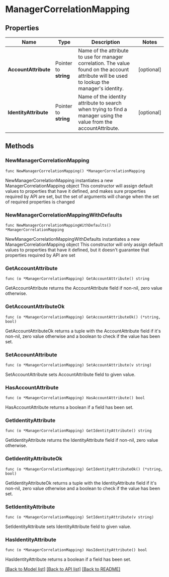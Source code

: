 # ManagerCorrelationMapping

## Properties

Name | Type | Description | Notes
------------ | ------------- | ------------- | -------------
**AccountAttribute** | Pointer to **string** | Name of the attribute to use for manager correlation. The value found on the account attribute will be used to lookup the manager&#39;s identity. | [optional] 
**IdentityAttribute** | Pointer to **string** | Name of the identity attribute to search when trying to find a manager using the value from the accountAttribute. | [optional] 

## Methods

### NewManagerCorrelationMapping

`func NewManagerCorrelationMapping() *ManagerCorrelationMapping`

NewManagerCorrelationMapping instantiates a new ManagerCorrelationMapping object
This constructor will assign default values to properties that have it defined,
and makes sure properties required by API are set, but the set of arguments
will change when the set of required properties is changed

### NewManagerCorrelationMappingWithDefaults

`func NewManagerCorrelationMappingWithDefaults() *ManagerCorrelationMapping`

NewManagerCorrelationMappingWithDefaults instantiates a new ManagerCorrelationMapping object
This constructor will only assign default values to properties that have it defined,
but it doesn't guarantee that properties required by API are set

### GetAccountAttribute

`func (o *ManagerCorrelationMapping) GetAccountAttribute() string`

GetAccountAttribute returns the AccountAttribute field if non-nil, zero value otherwise.

### GetAccountAttributeOk

`func (o *ManagerCorrelationMapping) GetAccountAttributeOk() (*string, bool)`

GetAccountAttributeOk returns a tuple with the AccountAttribute field if it's non-nil, zero value otherwise
and a boolean to check if the value has been set.

### SetAccountAttribute

`func (o *ManagerCorrelationMapping) SetAccountAttribute(v string)`

SetAccountAttribute sets AccountAttribute field to given value.

### HasAccountAttribute

`func (o *ManagerCorrelationMapping) HasAccountAttribute() bool`

HasAccountAttribute returns a boolean if a field has been set.

### GetIdentityAttribute

`func (o *ManagerCorrelationMapping) GetIdentityAttribute() string`

GetIdentityAttribute returns the IdentityAttribute field if non-nil, zero value otherwise.

### GetIdentityAttributeOk

`func (o *ManagerCorrelationMapping) GetIdentityAttributeOk() (*string, bool)`

GetIdentityAttributeOk returns a tuple with the IdentityAttribute field if it's non-nil, zero value otherwise
and a boolean to check if the value has been set.

### SetIdentityAttribute

`func (o *ManagerCorrelationMapping) SetIdentityAttribute(v string)`

SetIdentityAttribute sets IdentityAttribute field to given value.

### HasIdentityAttribute

`func (o *ManagerCorrelationMapping) HasIdentityAttribute() bool`

HasIdentityAttribute returns a boolean if a field has been set.


[[Back to Model list]](../README.md#documentation-for-models) [[Back to API list]](../README.md#documentation-for-api-endpoints) [[Back to README]](../README.md)


